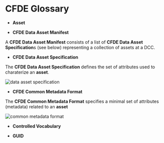 # CFDE Glossary

* **Asset**

* **CFDE Data Asset Manifest**

A **CFDE Data Asset Manifest** consists of a list of **CFDE Data Asset Specification**s (see below) representing a collection of assets at a DCC.

* **CFDE Data Asset Specification**

The **CFDE Data Asset Specification** defines the set of attributes used to charaterize an **asset**.

![data asset specification](https://user-images.githubusercontent.com/40363469/66134046-ac16bc80-e5c5-11e9-9b30-66407a3446e5.png)



* **CFDE Common Metadata Format**

The **CFDE Common Metadata Format** specifies a minimal set of attributes (metadata) related to an **asset**

![common metadata format](https://user-images.githubusercontent.com/40363469/66134031-a8833580-e5c5-11e9-9cc8-5e4b275fa20c.png)

* **Controlled Vocabulary**

* **GUID**


